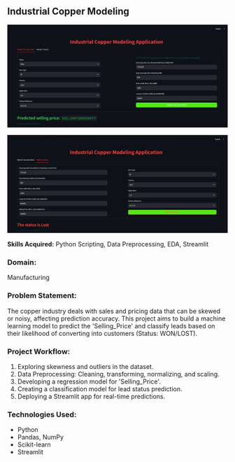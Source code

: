 <!DOCTYPE html>
<html>
<head>
</head>
<body>

  <h2>Industrial Copper Modeling</h2>

![Description of Image](https://github.com/Gowthame123/Industrial-Copper-Modeling/blob/main/Screenshot%202024-08-19%20205453.png)

![Description of Image](https://github.com/Gowthame123/Industrial-Copper-Modeling/blob/main/Screenshot%202024-08-19%20205611.png)



  <p><strong>Skills Acquired:</strong> Python Scripting, Data Preprocessing, EDA, Streamlit</p>

  <h3>Domain:</h3>
  <p>Manufacturing</p>

  <h3>Problem Statement:</h3>
  <p>
    The copper industry deals with sales and pricing data that can be skewed or noisy, affecting prediction accuracy. This project aims to 
    build a machine learning model to predict the 'Selling_Price' and classify leads based on their likelihood of converting into customers (Status: WON/LOST).
  </p>

  <h3>Project Workflow:</h3>
  <ol>
    <li>Exploring skewness and outliers in the dataset.</li>
    <li>Data Preprocessing: Cleaning, transforming, normalizing, and scaling.</li>
    <li>Developing a regression model for 'Selling_Price'.</li>
    <li>Creating a classification model for lead status prediction.</li>
    <li>Deploying a Streamlit app for real-time predictions.</li>
  </ol>

  <h3>Technologies Used:</h3>
  <ul>
    <li>Python</li>
    <li>Pandas, NumPy</li>
    <li>Scikit-learn</li>
    <li>Streamlit</li>
  </ul>

</body>
</html>
